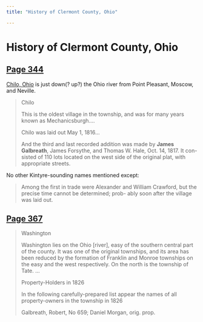 ```yaml
---
title: "History of Clermont County, Ohio"

---
```


# History of Clermont County, Ohio


## [Page 344](https://babel.hathitrust.org/cgi/pt?id=yale.39002054234126&view=1up&seq=402&q1=Galbreath)

[Chilo, Ohio](https://maps.app.goo.gl/5MMJPZQMw5giZ7c56) is just down(? up?) the Ohio river from Point Pleasant, Moscow, and Neville.

> Chilo
>
> This is the oldest village in the township, and was for
> many years known as Mechanicsburgh....
>
> Chilo was laid out May 1, 1816...
>
> And the third and last
> recorded addition was made by **James Galbreath**, James
> Forsythe, and Thomas W. Hale, Oct. 14, 1817.  It con-
> sisted of 110 lots located on the west side of the original
> plat, with appropriate streets.

No other Kintyre-sounding names mentioned except:

> Among the first in trade were Alexander and William
> Crawford, but the precise time cannot be determined; prob-
> ably soon after the village was laid out.

## [Page 367](https://babel.hathitrust.org/cgi/pt?id=yale.39002054234126&view=1up&seq=441&q1=Galbreath)

> Washington
> 
> Washington lies on the Ohio [river], easy of the
> southern central part of the county. It was one of the original
> townships, and its area has been reduced by the formation
> of Franklin and Monroe townships on the easy and the 
> west respectively. On the north is the township of Tate.
> ...
>
> Property-Holders in 1826
>
> In the following carefully-prepared list appear the names
> of all property-owners in the township in 1826
>
> Galbreath, Robert, No 659; Daniel Morgan, orig. prop.
